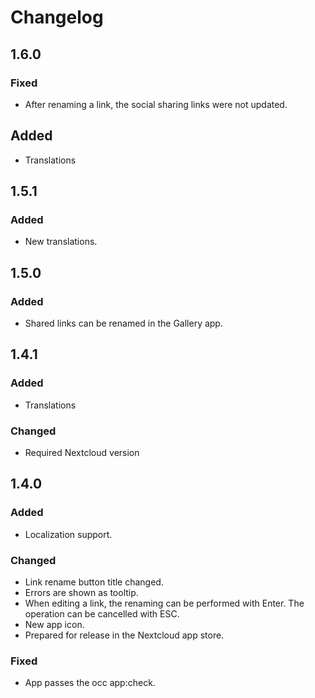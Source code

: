 # Changelog

## 1.6.0
### Fixed
- After renaming a link, the social sharing links were not updated.

## Added
- Translations

## 1.5.1
### Added
- New translations.

## 1.5.0
### Added
- Shared links can be renamed in the Gallery app.

## 1.4.1
### Added
- Translations

### Changed
- Required Nextcloud version

## 1.4.0
### Added
- Localization support.

### Changed
- Link rename button title changed.
- Errors are shown as tooltip.
- When editing a link, the renaming can be performed with Enter. The operation can be cancelled with ESC.
- New app icon.
- Prepared for release in the Nextcloud app store.

### Fixed
- App passes the occ app:check.